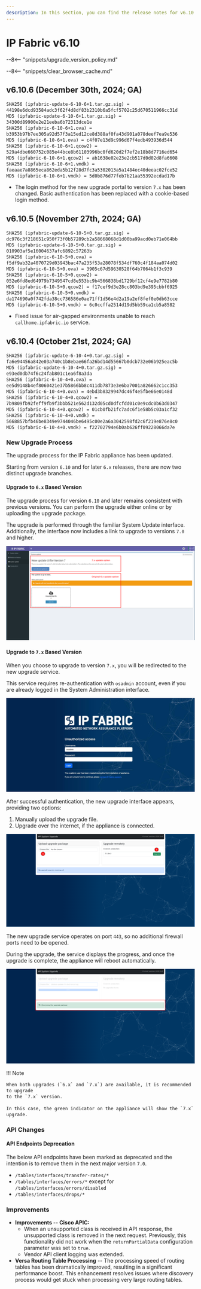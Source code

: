 ```yaml
---
description: In this section, you can find the release notes for v6.10 releases.
---
```


# IP Fabric v6.10

--8<-- "snippets/upgrade_version_policy.md"

--8<-- "snippets/clear_browser_cache.md"

## v6.10.6 (December 30th, 2024; GA)

```
SHA256 (ipfabric-update-6-10-6+1.tar.gz.sig) = 44198e6dcd93584adc3f62f4d8df83b2310b6a5fcf5702c25d670511966cc31d
MD5 (ipfabric-update-6-10-6+1.tar.gz.sig) = 34300d89900e2e21eeba6b72313dce1e
SHA256 (ipfabric-6-10-6+1.ova) = b3953b97b7ee305a92d57f3a15ed12ce8d388af0fa43d901a078deef7ea9e536
MD5 (ipfabric-6-10-6+1.ova) = c4f07e13d9c996d67f4edb493936d544
SHA256 (ipfabric-6-10-6+1.qcow2) = 529a4dbe660752c085e44bce8b61103996bc0fd620d2f7ef2e18b8d7716ed654
MD5 (ipfabric-6-10-6+1.qcow2) = ab1638e02e23e2cb517d0d02d8fa6608
SHA256 (ipfabric-6-10-6+1.vmdk) = faeaae7a8865eca862eda5b12f28d7fc3a5302013a5a1484ec40deeac02fce52
MD5 (ipfabric-6-10-6+1.vmdk) = 5d0b876d77feb7b21aa55392ecdad17b
```

- The login method for the new upgrade portal to version `7.x` has been changed.
Basic authentication has been replaced with a cookie-based login method.

## v6.10.5 (November 27th, 2024; GA)

```
SHA256 (ipfabric-update-6-10-5+0.tar.gz.sig) = dc976c3f218651c950f73f0b57289cb2a58668068d1d00ba99acd0eb71e064bb
MD5 (ipfabric-update-6-10-5+0.tar.gz.sig) = 010903af5e16004637afc6892c57263b
SHA256 (ipfabric-6-10-5+0.ova) = f5df9ab32a4070729d03943bac47a235f53a28078f534df760c4f184aa074d02
MD5 (ipfabric-6-10-5+0.ova) = 3905c67d59630528f64b7064b1f3c939
SHA256 (ipfabric-6-10-5+0.qcow2) = 052e6fd8ed64979b7349547cd8e553bc9b4566838bd1729bf12cf4e9e7782b80
MD5 (ipfabric-6-10-5+0.qcow2) = f17cef9d3e28cc803bd9e395cbbf6925
SHA256 (ipfabric-6-10-5+0.vmdk) = da174690a0f742fda38cc736586e0ae71ff1d56e4d2a19a2ef8fef0e0db63cce
MD5 (ipfabric-6-10-5+0.vmdk) = 6c0ccffa2514d19d5bb59ca1cb5a8582
```

- Fixed issue for air-gapped environments unable to reach `callhome.ipfabric.io` service.

## v6.10.4 (October 21st, 2024; GA)

```
SHA256 (ipfabric-update-6-10-4+0.tar.gz.sig) = fa6e94456a842e03a740c1b8ebae66fa26bd14d55667b0dcb732e06b925eac5b
MD5 (ipfabric-update-6-10-4+0.tar.gz.sig) = e93ed0db74f6c24fab801c1ea6f8a3da
SHA256 (ipfabric-6-10-4+0.ova) = ee5d9148b4ef8060421e37b5866bb8c411db7873e3e6ba7001a826662c1cc353
MD5 (ipfabric-6-10-4+0.ova) = 4ebd3b8329947dc46f4e5fbe66e0148d
SHA256 (ipfabric-6-10-4+0.qcow2) = 7b9809fb92feff9fb9f3bbb521e562d132d05cd0dfcfdd01c0e9cdc0b63d0347
MD5 (ipfabric-6-10-4+0.qcow2) = 01cb0fb21fc7adc6f1e58b5c03a1cf32
SHA256 (ipfabric-6-10-4+0.vmdk) = 5668857bfb46be8349e9744046be6495c00e2a6a3042598fd2c6f219e876e8c0
MD5 (ipfabric-6-10-4+0.vmdk) = f22702794e6b0ab626ff09228066da7e
```

### New Upgrade Process

The upgrade process for the IP Fabric appliance has been updated.

Starting from version `6.10` and for later `6.x` releases, there are now two
distinct upgrade branches.

#### Upgrade to `6.x` Based Version

The upgrade process for version `6.10` and later remains consistent with
previous versions. You can perform the upgrade either online or by uploading the
upgrade package.

The upgrade is performed through the familiar System Update interface.
Additionally, the interface now includes a link to upgrade to versions `7.0` and
higher.

![Upgrade options](6.10_upgrade_options.png)

#### Upgrade to `7.x` Based Version

When you choose to upgrade to version `7.x`, you will be redirected to the new
upgrade service.

This service requires re-authentication with `osadmin` account, even if you are
already logged in the System Administration interface.

![Authentication for 7.x upgrades](6.10_authenticate_for_7x_upgrades.jpg)

After successful authentication, the new upgrade interface appears, providing
two options:

1. Manually upload the upgrade file.
2. Upgrade over the internet, if the appliance is connected.

![Steps to upgrade system to 7.x](6.10_upgrades_to_7x_steps.png)

The new upgrade service operates on port `443`, so no additional firewall ports
need to be opened.

During the upgrade, the service displays the progress, and once the upgrade is
complete, the appliance will reboot automatically.

![Progress bar of the upgrade](6.10_progress_bar_of_upgrade.png)

!!! Note

    When both upgrades (`6.x` and `7.x`) are available, it is recommended to upgrade
    to the `7.x` version.

    In this case, the green indicator on the appliance will show the `7.x`
    upgrade.

### API Changes

#### API Endpoints Deprecation

The below API endpoints have been marked as deprecated and the intention is to
remove them in the next major version `7.0`.

- `/tables/interfaces/transfer-rates/*`
- `/tables/interfaces/errors/*` except for `/tables/interfaces/errors/disabled`
- `/tables/interfaces/drops/*`

### Improvements

- **Improvements -- Cisco APIC:**
  - When an unsupported class is received in API response, the unsupported class
    is removed in the next request. Previously, this functionality did not work
    when the `returnPartialData` configuration parameter was set to `true`.
  - Vendor API client logging was extended.
- **Versa Routing Table Processing** -- The processing speed of routing tables
  has been dramatically improved, resulting in a significant performance boost.
  This enhancement resolves issues where discovery process would get stuck when
  processing very large routing tables.
